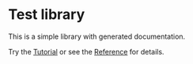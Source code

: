 <!--
  This document was generated from src/docs/README.md 
-->

# Test library

This is a simple library with generated documentation.

Try the [Tutorial](.docs/tutorial.md) or see the [Reference](.docs/reference.md) for details.
